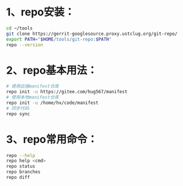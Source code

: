 # 1、repo安装：

```bash
cd ~/tools
git clone https://gerrit-googlesource.proxy.ustclug.org/git-repo/
export PATH="$HOME/tools/git-repo:$PATH"
repo --version
```

# 2、repo基本用法：

```bash
# 使用远端manifest仓库
repo init -u https://gitee.com/hug567/manifest
# 使用本地manifest仓库
repo init -u /home/hx/code/manifest
# 同步代码
repo sync
```

# 3、repo常用命令：

```bash
repo --help
repo help <cmd>
repo status
repo branches
repo diff
```

